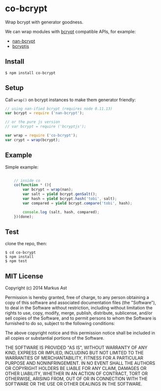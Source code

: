 # co-bcrypt

Wrap bcrypt with generator goodness.

We can wrap modules with [bcrypt](https://www.npmjs.org/package/bcrypt) compatible APIs, for example:

- [nan-bcrypt](https://www.npmjs.org/package/nan-bcrypt)
- [bcryptjs](https://github.com/dcodeIO/bcrypt.js)

## Install

```
$ npm install co-bcrypt
```

## Setup

Call `wrap()` on bcrypt instances to make them generator friendly:

```js
// using nan-ified bcrypt (requires node 0.11.13)
var bcrypt = require ('nan-bcrypt');

// or the pure js version 
// var bcrypt = require ('bcryptjs');

var wrap = require ('co-bcrypt');
var crypt = wrap(bcrypt);

```

## Example

Simple example:

```js
	
	// inside co
	co(function * (){
		var bcrypt = wrap(nan);
		var salt = yield bcrypt.genSalt();
		var hash = yield bcrypt.hash('tobi', salt);
		var compared = yield bcrypt.compare('tobi', hash);

		console.log (salt, hash, compared);
	})(done);
```

## Test

clone the repo, then:

```
$ cd co-bcrypt
$ npm install 
$ npm test
```

## MIT License

Copyright (c) 2014 Markus Ast

Permission is hereby granted, free of charge, to any person obtaining a copy of this software and associated documentation files (the "Software"), to deal in the Software without restriction, including without limitation the rights to use, copy, modify, merge, publish, distribute, sublicense, and/or sell copies of the Software, and to permit persons to whom the Software is furnished to do so, subject to the following conditions:

The above copyright notice and this permission notice shall be included in all copies or substantial portions of the Software.

THE SOFTWARE IS PROVIDED "AS IS", WITHOUT WARRANTY OF ANY KIND, EXPRESS OR IMPLIED, INCLUDING BUT NOT LIMITED TO THE WARRANTIES OF MERCHANTABILITY, FITNESS FOR A PARTICULAR PURPOSE AND NONINFRINGEMENT. IN NO EVENT SHALL THE AUTHORS OR COPYRIGHT HOLDERS BE LIABLE FOR ANY CLAIM, DAMAGES OR OTHER LIABILITY, WHETHER IN AN ACTION OF CONTRACT, TORT OR OTHERWISE, ARISING FROM, OUT OF OR IN CONNECTION WITH THE SOFTWARE OR THE USE OR OTHER DEALINGS IN THE SOFTWARE.
